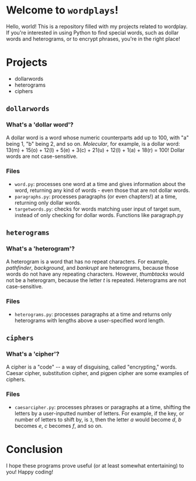 # Welcome to ```wordplays```!
Hello, world! This is a repository filled with my projects related to wordplay. If you're interested in using 
Python to find special words, such as dollar words and heterograms, or to encrypt phrases, you're in the right place!

# Projects
- dollarwords
- heterograms
- ciphers
## ```dollarwords```
### What's a 'dollar word'?
A dollar word is a word whose numeric counterparts add up to 100, with "a" being 1, "b" being 2, and so on. *Molecular*, for example,
is a dollar word: 13(m) + 15(o) + 12(l) + 5(e) + 3(c) + 21(u) + 12(l) + 1(a) + 18(r) = 100! Dollar words are not case-sensitive.
### Files
- ```word.py```: processes one word at a time and gives information about the word,
returning any kind of words - even those that are not dollar words.
- ```paragraphs.py```: processes paragraphs (or even chapters!) at a time, returning only dollar words.
- ```targetwords.py```: checks for words matching user input of target sum, instead of only checking for dollar words. Functions like paragraph.py

## ```heterograms```
### What's a 'heterogram'?
A heterogram is a word that has no repeat characters. For example, _pathfinder_, _background_, and _bankrupt_ are heterograms, because those words do not have any repeating characters. However, _thumbtacks_ would not be a heterogram, because the letter _t_ is repeated. Heterograms are not case-sensitive.
### Files
- ```heterograms.py```: processes paragraphs at a time and returns only heterograms with lengths above a user-specified word length.

## ```ciphers```
### What's a 'cipher'?
A cipher is a "code" -- a way of disguising, called "encrypting," words. Caesar cipher, substitution cipher, and pigpen cipher are some examples of ciphers.
### Files
- ```caesarcipher.py```: processes phrases or paragraphs at a time, shifting the letters by a user-inputted number of letters. For example, if the key, or number of letters to shift by, is ```3```, then the letter _a_ would become _d_, _b_ becomes _e_, _c_ becomes _f_, and so on. 

# Conclusion
I hope these programs prove useful (or at least somewhat entertaining) to you! Happy coding!
